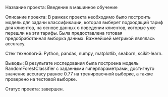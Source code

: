 Название проекта: Введение в машинное обучение

Описание проекта:
В рамках проекта необходимо было построить модель для задачи классификации, которая выберет подходящий тариф для клиентов, на основе данных о поведении клиентов, которые уже перешли на эти тарифы. Была предоставлена готовая предобработанная выборка данных. Важнейшей метрикой являлась accuracy.

Стек технологий: Python, pandas, numpy, matplotlib, seaborn, scikit-learn.

Выводы:
В результате исследования была построена модель RandomForestClassifier с заданными гиперпараметрами, достигнуто значение accuracy равное 0.77 на тренировочной выборке, а также проверено на тестовой выборке.

Статус проекта: завершен.
